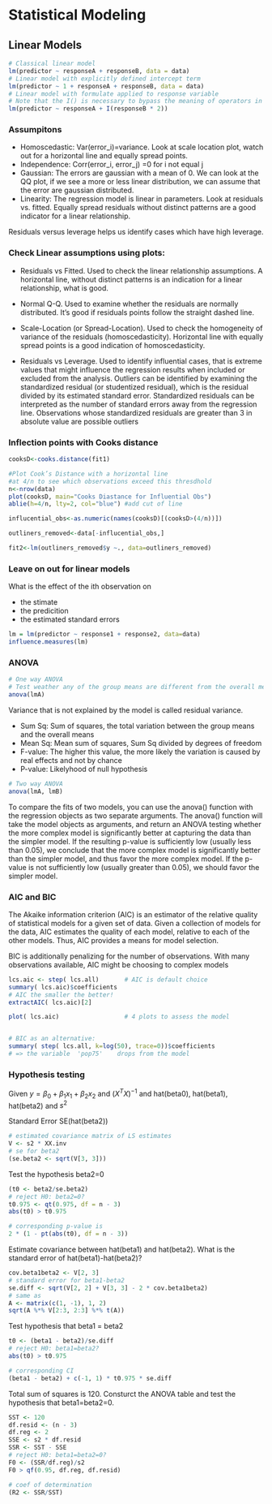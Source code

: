 # Statistical Modeling

## Linear Models

```R
# Classical linear model
lm(predictor ~ responseA + responseB, data = data)
# Linear model with explicitly defined intercept term
lm(predictor ~ 1 + responseA + responseB, data = data)
# Linear model with formulate applied to response variable
# Note that the I() is necessary to bypass the meaning of operators in the context of the LM formula
lm(predictor ~ responseA + I(responseB * 2))

````

### Assumpitons

- Homoscedastic: Var(error_i)=variance. Look at scale location plot, watch out for a horizontal line and equally spread points.
- Independence: Corr(error_i, error_j) =0 for i not equal j
- Gaussian: The errors are gaussian with a mean of 0. We can look at the QQ plot, if we see a more or less linear distribution, we can assume that the error are gaussian distributed.
- Linearity: The regression model is linear in parameters. Look at residuals vs. fitted. Equally spread residuals without distinct patterns are a good indicator for a linear relationship.

Residuals versus leverage helps us identify cases which have high leverage.

### Check Linear assumptions using plots:

- Residuals vs Fitted. Used to check the linear relationship assumptions. A horizontal line, without distinct patterns is an indication for a linear relationship, what is good.

- Normal Q-Q. Used to examine whether the residuals are normally distributed. It’s good if residuals points follow the straight dashed line.

- Scale-Location (or Spread-Location). Used to check the homogeneity of variance of the residuals (homoscedasticity). Horizontal line with equally spread points is a good indication of homoscedasticity. 

- Residuals vs Leverage. Used to identify influential cases, that is extreme values that might influence the regression results when included or excluded from the analysis.  Outliers can be identified by examining the standardized residual (or studentized residual), which is the residual divided by its estimated standard error. Standardized residuals can be interpreted as the number of standard errors away from the regression line.
Observations whose standardized residuals are greater than 3 in absolute value are possible outliers

### Inflection points with Cooks distance

```R
cooksD<-cooks.distance(fit1)

#Plot Cook’s Distance with a horizontal line
#at 4/n to see which observations exceed this thresdhold
n<-nrow(data)
plot(cooksD, main="Cooks Diastance for Influential Obs")
ablie(h=4/n, lty=2, col="blue") #add cut of line

influcential_obs<-as.numeric(names(cooksD)[(cooksD>(4/n))])

outliners_removed<-data[-influcential_obs,]

fit2<-lm(outliners_removed$y ~., data=outliners_removed)

````




### Leave on out for linear models

What is the effect of the ith observation on
 - the stimate
 - the predicition
 - the estimated standard errors

```R
lm = lm(predictor ~ response1 + response2, data=data)
influence.measures(lm)

```

### ANOVA

```R
# One way ANOVA
# Test weather any of the group means are different from the overall mean of the data
anova(lmA)
```

Variance that is not explained by the model is called residual variance.

- Sum Sq: Sum of squares, the total variation between the group means and the overall means
- Mean Sq: Mean sum of squares, Sum Sq divided by degrees of freedom
- F-value: The higher this value, the more likely the variation is caused by real effects and not by chance
- P-value: Likelyhood of null hypothesis

```R
# Two way ANOVA
anova(lmA, lmB)

```

To compare the fits of two models, you can use the anova() function with the regression objects as two separate arguments. The anova() function will take the model objects as arguments, and return an ANOVA testing whether the more complex model is significantly better at capturing the data than the simpler model. If the resulting p-value is sufficiently low (usually less than 0.05), we conclude that the more complex model is significantly better than the simpler model, and thus favor the more complex model. If the p-value is not sufficiently low (usually greater than 0.05), we should favor the simpler model.



### AIC and BIC


The Akaike information criterion (AIC) is an estimator of the relative quality of statistical models for a given set of data. Given a collection of models for the data, AIC estimates the quality of each model, relative to each of the other models. Thus, AIC provides a means for model selection.

BIC is additionally penalizing for the number of observations. With many observations available, AIC might be choosing to complex models



```R
lcs.aic <- step( lcs.all)       # AIC is default choice
summary( lcs.aic)$coefficients
# AIC the smaller the better!
extractAIC( lcs.aic)[2]

plot( lcs.aic)                  # 4 plots to assess the model


# BIC as an alternative: 
summary( step( lcs.all, k=log(50), trace=0))$coefficients
# => the variable  'pop75'    drops from the model
```      
      
### Hypothesis testing

Given $y=\beta_0 + \beta_1 x_1 + \beta_2 x_2$ and $(X^TX)^{-1}$ and hat(beta0), hat(beta1), hat(beta2) and $s^2$

Standard Error SE(hat(beta2))
```R
# estimated covariance matrix of LS estimates
V <- s2 * XX.inv
# se for beta2
(se.beta2 <- sqrt(V[3, 3]))
````

Test the hypothesis beta2=0

````R
(t0 <- beta2/se.beta2)
# reject H0: beta2=0?
t0.975 <- qt(0.975, df = n - 3)
abs(t0) > t0.975

# corresponding p-value is
2 * (1 - pt(abs(t0), df = n - 3))

`````

Estimate covariance between hat(beta1) and hat(beta2). What is the standard error of hat(beta1)-hat(beta2)?
```R
cov.beta1beta2 <- V[2, 3]
# standard error for beta1-beta2
se.diff <- sqrt(V[2, 2] + V[3, 3] - 2 * cov.beta1beta2)
# same as
A <- matrix(c(1, -1), 1, 2)
sqrt(A %*% V[2:3, 2:3] %*% t(A))
````
Test hypothesis that beta1 = beta2
```R
t0 <- (beta1 - beta2)/se.diff
# reject H0: beta1=beta2?
abs(t0) > t0.975

# corresponding CI
(beta1 - beta2) + c(-1, 1) * t0.975 * se.diff
```

Total sum of squares is 120. Consturct the ANOVA table and test the hypothesis that beta1=beta2=0.
```R
SST <- 120
df.resid <- (n - 3)
df.reg <- 2
SSE <- s2 * df.resid
SSR <- SST - SSE
# reject H0: beta1=beta2=0?
F0 <- (SSR/df.reg)/s2
F0 > qf(0.95, df.reg, df.resid)

# coef of determination
(R2 <- SSR/SST)

```

